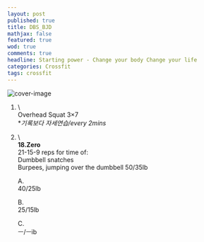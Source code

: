 ```yaml
---
layout: post
published: true
title: DBS_BJD
mathjax: false
featured: true
wod: true
comments: true
headline: Starting power - Change your body Change your life
categories: Crossfit
tags: crossfit
---
```


![cover-image](../../images/old-book.jpg)

1. \  
Overhead Squat 3×7  
**기록보다 자세연습/every 2mins*  

1. \  
**18.Zero**  
21-15-9 reps for time of:  
Dumbbell snatches  
Burpees, jumping over the dumbbell 50/35lb  

	A.  
	40/25lb  

	B.  
	25/15lb  

	C.  
	ㅡ/ㅡib
